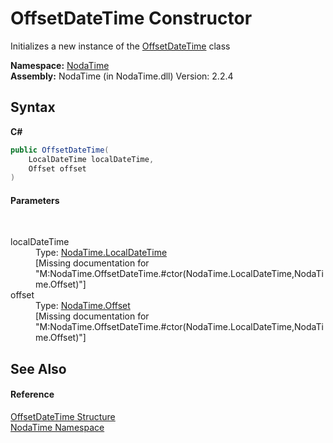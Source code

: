 # OffsetDateTime Constructor 
 

Initializes a new instance of the <a href="T_NodaTime_OffsetDateTime">OffsetDateTime</a> class

**Namespace:**&nbsp;<a href="N_NodaTime">NodaTime</a><br />**Assembly:**&nbsp;NodaTime (in NodaTime.dll) Version: 2.2.4

## Syntax

**C#**<br />
``` C#
public OffsetDateTime(
	LocalDateTime localDateTime,
	Offset offset
)
```


#### Parameters
&nbsp;<dl><dt>localDateTime</dt><dd>Type: <a href="T_NodaTime_LocalDateTime">NodaTime.LocalDateTime</a><br />\[Missing <param name="localDateTime"/> documentation for "M:NodaTime.OffsetDateTime.#ctor(NodaTime.LocalDateTime,NodaTime.Offset)"\]</dd><dt>offset</dt><dd>Type: <a href="T_NodaTime_Offset">NodaTime.Offset</a><br />\[Missing <param name="offset"/> documentation for "M:NodaTime.OffsetDateTime.#ctor(NodaTime.LocalDateTime,NodaTime.Offset)"\]</dd></dl>

## See Also


#### Reference
<a href="T_NodaTime_OffsetDateTime">OffsetDateTime Structure</a><br /><a href="N_NodaTime">NodaTime Namespace</a><br />